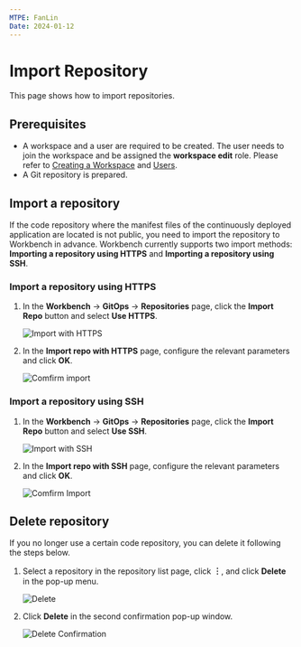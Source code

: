 ```yaml
---
MTPE: FanLin
Date: 2024-01-12
---
```


# Import Repository

This page shows how to import repositories.

## Prerequisites

- A workspace and a user are required to be created. The user needs to join the workspace and be assigned the __workspace edit__ role.
  Please refer to [Creating a Workspace](../../../ghippo/user-guide/workspace/workspace.md) and [Users](../../../ghippo/user-guide/access-control/user.md).
- A Git repository is prepared.

## Import a repository

If the code repository where the manifest files of the continuously deployed application are located is not public, you need to import the repository to Workbench in advance.
Workbench currently supports two import methods: __Importing a repository using HTTPS__ and __Importing a repository using SSH__.

### Import a repository using HTTPS

1. In the __Workbench__ -> __GitOps__ -> __Repositories__ page, click the __Import Repo__ button and select __Use HTTPS__.

    ![Import with HTTPS](../../images/import01.png)

2. In the __Import repo with HTTPS__ page, configure the relevant parameters and click __OK__.

    ![Comfirm import](../../images/import02.png)

### Import a repository using SSH

1. In the __Workbench__ -> __GitOps__ -> __Repositories__ page, click the __Import Repo__ button and select __Use SSH__.

    ![Import with SSH](../../images/import03.png)

2. In the __Import repo with SSH__ page, configure the relevant parameters and click __OK__.

    ![Comfirm Import](../../images/import04.png)

## Delete repository

If you no longer use a certain code repository, you can delete it following the steps below.

1. Select a repository in the repository list page, click __︙__, and click __Delete__ in the pop-up menu.

    ![Delete](../../images/import05.png)

2. Click __Delete__ in the second confirmation pop-up window.

    ![Delete Confirmation](../../images/import06.png)
